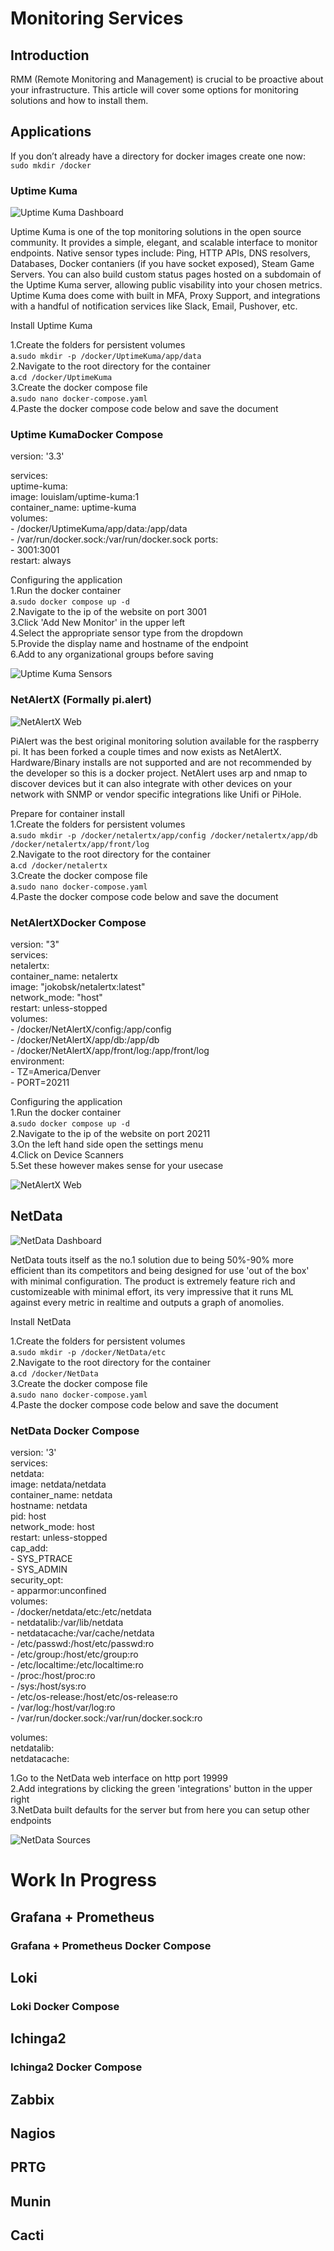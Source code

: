 # Monitoring Services

## Introduction  

RMM (Remote Monitoring and Management) is crucial to be proactive about your infrastructure. This article will cover some options for monitoring solutions and how to install them.

## Applications

If you don’t already have a directory for docker images create one now:  
`sudo mkdir /docker`  

### Uptime Kuma

![Uptime Kuma Dashboard](https://github.com/engineeringpenguins/reference/blob/main/Processes/Linked-Images/monitor/kumaDash.png)  

Uptime Kuma is one of the top monitoring solutions in the open source community. It provides a simple, elegant, and scalable interface to monitor endpoints. Native sensor types include: Ping, HTTP APIs, DNS resolvers, Databases, Docker contaniers (if you have socket exposed), Steam Game Servers. You can also build custom status pages hosted on a subdomain of the Uptime Kuma server, allowing public visability into your chosen metrics. Uptime Kuma does come with built in MFA, Proxy Support, and integrations with a handful of notification services like Slack, Email, Pushover, etc.  

Install Uptime Kuma  

1.Create the folders for persistent volumes  
a.`sudo mkdir -p /docker/UptimeKuma/app/data`  
2.Navigate to the root directory for the container  
a.`cd /docker/UptimeKuma`  
3.Create the docker compose file  
a.`sudo nano docker-compose.yaml`  
4.Paste the docker compose code below and save the document  

### Uptime KumaDocker Compose  

version: '3.3'  

services:  
  uptime-kuma:  
    image: louislam/uptime-kuma:1  
    container_name: uptime-kuma  
    volumes:  
      - /docker/UptimeKuma/app/data:/app/data  
      - /var/run/docker.sock:/var/run/docker.sock
    ports:  
      - 3001:3001  
    restart: always  

Configuring the application  
1.Run the docker container  
a.`sudo docker compose up -d`  
2.Navigate to the ip of the website on port 3001  
3.Click 'Add New Monitor' in the upper left  
4.Select the appropriate sensor type from the dropdown  
5.Provide the display name and hostname of the endpoint  
6.Add to any organizational groups before saving  

![Uptime Kuma Sensors](https://github.com/engineeringpenguins/reference/blob/main/Processes/Linked-Images/monitor/kumaMon.png)  

### NetAlertX (Formally pi.alert)

![NetAlertX Web](https://github.com/engineeringpenguins/reference/blob/main/Processes/Linked-Images/monitor/NetAlertXDash.png)  

PiAlert was the best original monitoring solution available for the raspberry pi. It has been forked a couple times and now exists as NetAlertX. Hardware/Binary installs are not supported and are not recommended by the developer so this is a docker project. NetAlert uses arp and nmap to discover devices but it can also integrate with other devices on your network with SNMP or vendor specific integrations like Unifi or PiHole.  

Prepare for container install  
1.Create the folders for persistent volumes  
a.`sudo mkdir -p /docker/netalertx/app/config /docker/netalertx/app/db /docker/netalertx/app/front/log`  
2.Navigate to the root directory for the container  
a.`cd /docker/netalertx`  
3.Create the docker compose file  
a.`sudo nano docker-compose.yaml`  
4.Paste the docker compose code below and save the document  

### NetAlertXDocker Compose  

version: "3"  
services:  
  netalertx:  
    container_name: netalertx  
    image: "jokobsk/netalertx:latest"  
    network_mode: "host"  
    restart: unless-stopped  
    volumes:  
      - /docker/NetAlertX/config:/app/config  
      - /docker/NetAlertX/app/db:/app/db  
      - /docker/NetAlertX/app/front/log:/app/front/log  
    environment:  
      - TZ=America/Denver  
      - PORT=20211  

Configuring the application  
1.Run the docker container  
a.`sudo docker compose up -d`  
2.Navigate to the ip of the website on port 20211  
3.On the left hand side open the settings menu  
4.Click on Device Scanners  
5.Set these however makes sense for your usecase  

![NetAlertX Web](https://github.com/engineeringpenguins/reference/blob/main/Processes/Linked-Images/monitor/NetAlertXGUI.png)  

## NetData

![NetData Dashboard](https://github.com/engineeringpenguins/reference/blob/main/Processes/Linked-Images/monitor/netdataDash.png)

NetData touts itself as the no.1 solution due to being 50%-90% more efficient than its competitors and being designed for use 'out of the box' with minimal configuration. The product is extremely feature rich and customizeable with minimal effort, its very impressive that it runs ML against every metric in realtime and outputs a graph of anomolies.  

Install NetData  

1.Create the folders for persistent volumes  
a.`sudo mkdir -p /docker/NetData/etc`  
2.Navigate to the root directory for the container  
a.`cd /docker/NetData`  
3.Create the docker compose file  
a.`sudo nano docker-compose.yaml`  
4.Paste the docker compose code below and save the document  

### NetData Docker Compose  

version: '3'  
services:  
  netdata:  
    image: netdata/netdata  
    container_name: netdata  
    hostname: netdata  
    pid: host  
    network_mode: host  
    restart: unless-stopped  
    cap_add:  
      - SYS_PTRACE  
      - SYS_ADMIN  
    security_opt:  
      - apparmor:unconfined  
    volumes:  
      - /docker/netdata/etc:/etc/netdata  
      - netdatalib:/var/lib/netdata  
      - netdatacache:/var/cache/netdata  
      - /etc/passwd:/host/etc/passwd:ro  
      - /etc/group:/host/etc/group:ro  
      - /etc/localtime:/etc/localtime:ro  
      - /proc:/host/proc:ro  
      - /sys:/host/sys:ro  
      - /etc/os-release:/host/etc/os-release:ro  
      - /var/log:/host/var/log:ro  
      - /var/run/docker.sock:/var/run/docker.sock:ro  

volumes:  
  netdatalib:  
  netdatacache:  

1.Go to the NetData web interface on http port 19999  
2.Add integrations by clicking the green 'integrations' button in the upper right  
3.NetData built defaults for the server but from here you can setup other endpoints  

![NetData Sources](https://github.com/engineeringpenguins/reference/blob/main/Processes/Linked-Images/monitor/netdataMon.png)

# Work In Progress

## Grafana + Prometheus

### Grafana + Prometheus Docker Compose

## Loki

### Loki Docker Compose

## Ichinga2

### Ichinga2 Docker Compose

## Zabbix

## Nagios

## PRTG

## Munin

## Cacti
